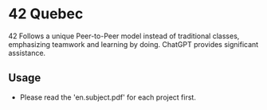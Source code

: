 # 42 Quebec
42 Follows a unique Peer-to-Peer model instead of traditional classes, emphasizing teamwork and learning by doing. ChatGPT provides significant assistance.

## Usage
* Please read the 'en.subject.pdf' for each project first.
